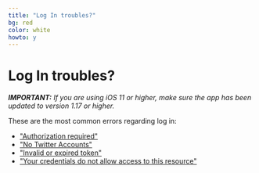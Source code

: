```yaml
---
title: "Log In troubles?"
bg: red
color: white
howto: y
---
```


# Log In troubles?

**_IMPORTANT:_** *If you are using iOS 11 or higher, make sure the app has been updated to version 1.17 or higher.*

These are the most common errors regarding log in:

- ["Authorization required"](./faq#notgranted)
- ["No Twitter Accounts"](./faq#add) 
- ["Invalid or expired token"](./faq#credentials)
- ["Your credentials do not allow access to this resource"](./faq#credentials)
